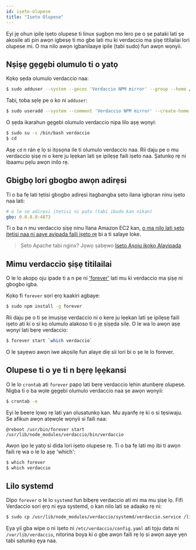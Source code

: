 ```yaml
---
id: iṣeto-olupese
title: "Iṣeto Olupese"
---
```


Eyi jẹ ohun ipilẹ iṣeto olupese ti linux ṣugbọn mo lero pe o ṣe pataki lati ṣe akosile ati pin awọn igbesẹ ti mo gbe lati mu ki verdaccio ma ṣiṣẹ titilailai lori olupese mi. O ma nilo awọn igbanilaaye ipile (tabi sudo) fun awọn wọnyii.

## Nṣiṣẹ gẹgẹbi olumulo ti o yatọ

Kọkọ ṣẹda olumulo verdaccio naa:

```bash
$ sudo adduser --system --gecos 'Verdaccio NPM mirror' --group --home /var/lib/verdaccio verdaccio
```

Tabi, toba sẹlẹ pe o ko ni `adduser`:

```bash
$ sudo useradd --system --comment 'Verdaccio NPM mirror' --create-home --home-dir /var/lib/verdaccio --shell /sbin/nologin verdaccio
```

O ṣẹda ikarahun gẹgẹbi olumulo verdaccio nipa lilo aṣẹ wọnyi:

```bash
$ sudo su -s /bin/bash verdaccio
$ cd
```

Aṣẹ `cd` n rán ẹ lọ si itọsọna ile ti olumulo verdaccio naa. Rii daju pe o mu verdaccio ṣiṣẹ ni o kere ju lẹẹkan lati ṣe ipilẹṣẹ faili iṣeto naa. Ṣatunkọ rẹ ni ibaamu pẹlu awọn inilo rẹ.

## Gbigbọ lori gbogbo awọn adirẹsi

Ti o ba fẹ lati tẹtisi gbogbo adirẹsi itagbangba ṣeto ilana igbọran ninu iṣeto naa lati:

```yaml
# o le se adirẹsi itẹtisi ni pato (tabi ibudo kan nìkan)
gbọ: 0.0.0.0:4873
```

Ti o ba n mu verdaccio ṣiṣẹ ninu Ilana Amazon EC2 kan, [o ma nilo lati ṣeto itẹtisi naa ni aaye ayipada faili iṣeto rẹ](https://github.com/verdaccio/verdaccio/issues/314#issuecomment-327852203) bi a ti salaye loke.

> Ṣeto Apache tabi nginx? Jọwọ ṣabẹwo [Iseto Aṣoju ikọkọ Alayipada](reverse-proxy.md)

## Mimu verdaccio ṣiṣẹ titilailai

O le lo akopọ oju ipade ti a n pe ni ['forever'](https://github.com/nodejitsu/forever) lati mu ki verdaccio ma ṣiṣẹ ni gbogbo igba.

Kọkọ fi `forever` sori ẹrọ kaakiri agbaye:

```bash
$ sudo npm install -g forever
```

Rii daju pe o ti ṣe imuṣiṣẹ verdaccio ni o kere ju lẹẹkan lati ṣe ipilẹsẹ faili iṣeto ati ki o si kọ olumulo alakoso ti o jẹ ṣiṣẹda silẹ. O le wa lo awọn aṣẹ wọnyi lati bẹrẹ verdaccio:

```bash
$ forever start `which verdaccio`
```

O le ṣayẹwo awọn iwe akọsilẹ fun alaye diẹ sii lori bi o ṣe le lo forever.

## Olupese ti o ye ti n bẹrẹ lẹẹkansi

O le lo `crontab` ati `forever` papọ lati bẹrẹ verdaccio lẹhin atunbẹrẹ olupese. Nigba ti o ba wọle gẹgẹbi olumulo verdaccio naa ṣe awọn wọnyii:

```bash
$ crontab -e
```

Eyi le beere lọwọ rẹ lati yan olusatunkọ kan. Mu ayanfẹ rẹ ki o si tẹsiwaju. Se afikun awọn atẹwọle wọnyii si faili naa:

    @reboot /usr/bin/forever start /usr/lib/node_modules/verdaccio/bin/verdaccio
    

Awọn ipo le yatọ si dida lori iṣeto olupese rẹ. Ti o ba fẹ lati mọ ibi ti awọn faili rẹ wa o le lo aṣẹ 'which':

```bash
$ which forever
$ which verdaccio
```

## Lilo systemd

Dipo `forever` o le lo `systemd` fun bibẹrẹ verdaccio ati mi ma mu ṣiṣẹ lọ. Fifi Verdaccio sori ẹrọ ni ẹya systemd, o kan nilo lati se adaakọ rẹ ni:

```bash
$ sudo cp /usr/lib/node_modules/verdaccio/systemd/verdaccio.service /lib/systemd/system/ && sudo systemctl daemon-reload
```

Ẹya yii gba wipe o ni iṣeto ni `/etc/verdaccio/config.yaml` ati tọju data ni `/var/lib/verdaccio`, nitorina boya ki o gbe awọn faili rẹ lọ si awọn aaye yẹn tabi satunkọ ẹya naa.
